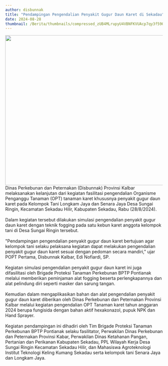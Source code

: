 ```yaml
---
author: disbunnak
title: "Pendampingan Pengendalian Penyakit Gugur Daun Karet di Sekadau"
date: 2024-08-28
thumbnail: /Berita/thumbnails/compressed_zUB4MLrupyU4VBNFKVUAcp7qy3f59QraNXdVcpKV.jpg
---
```

<p><img src="/images/8BLmqmOcc4ZuQ9i2w468.jpeg" width="640" height="480" alt="" /><br />Dinas Perkebunan dan Peternakan (Disbunnak) Provinsi Kalbar melaksanakan kelanjutan dari kegiatan fasilitasi pengendalian Organisme Penganggu Tanaman (OPT) tanaman karet khususnya penyakit gugur daun karet pada Kelompok Tani Longkam Jaya dan Senara Jaya Desa Sungai Ringin, Kecamatan Sekadau Hilir, Kabupaten Sekadau, Rabu (28/8/2024).<br /><br />Dalam kegiatan tersebut dilakukan simulasi pengendalian penyakit gugur daun karet dengan teknik fogging pada satu kebun karet anggota kelompok tani di Desa Sungai Ringin tersebut.<br /><br />"Pendampingan pengendalian penyakit gugur daun karet bertujuan agar kelompok tani selaku pelaksana kegiatan dapat melakukan pengendalian penyakit gugur daun karet sesuai dengan pedoman secara mandiri," ujar POPT Pertama, Disbunnak Kalbar, Edi Nofiardi, SP.<br /><br />Kegiatan simulasi pengendalian penyakit gugur daun karet ini juga difasilitasi oleh Brigade Proteksi Tanaman Perkebunan BPTP Pontianak melalui memberikan peminjaman alat fogging beserta perlengkapannya dan alat pelindung diri seperti masker dan sarung tangan. <br /><br />Kemudian dalam mengaplikasikan bahan dan alat pengendalian penyakit gugur daun karet diberikan oleh Dinas Perkebunan dan Peternakan Provinsi Kalbar melalui kegiatan pengendalian OPT Tanaman karet tahun anggaran 2024 berupa fungisida dengan bahan aktif hexakonazol, pupuk NPK dan Hand Sprayer.<br /><br />Kegiatan pendampingan ini dihadiri oleh Tim Brigade Proteksi Tanaman Perkebunan BPTP Pontianak selaku fasilitator, Perwakilan Dinas Perkebunan dan Peternakan Provinsi Kabar, Perwakilan Dinas Ketahanan Pangan, Pertanian dan Perikanan Kabupaten Sekadau, PPL Wilayah Kerja Desa Sungai Ringin Kecamatan Sekadau Hilir, dan Mahasiswa Agroteknologi Institut Teknologi Keling Kumang Sekadau serta kelompok tani Senara Jaya dan Longkam Jaya.</p>
